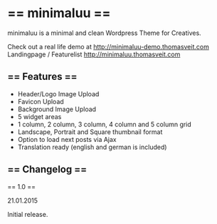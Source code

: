 == minimaluu ==
===============

minimaluu is a minimal and clean Wordpress Theme for Creatives.

Check out a real life demo at http://minimaluu-demo.thomasveit.com
Landingpage / Featurelist http://minimaluu.thomasveit.com

== Features ==
--------------

* Header/Logo Image Upload
* Favicon Upload
* Background Image Upload
* 5 widget areas
* 1 column, 2 column, 3 column, 4 column and 5 column grid
* Landscape, Portrait and Square thumbnail format
* Option to load next posts via Ajax
* Translation ready (english and german is included)


== Changelog ==
---------------

== 1.0 ==

21.01.2015

Initial release.


